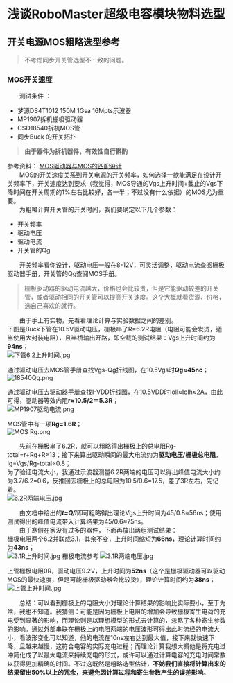 # 浅谈RoboMaster超级电容模块物料选型
## 开关电源MOS粗略选型参考
> 不考虑同步开关管选型不一致的问题。

### MOS开关速度
&emsp;&emsp;测试条件 ：  
- 梦源DS4T1012 150M 1Gsa 16Mpts示波器  
- MP1907拆机栅极驱动器  
- CSD18540拆机MOS管  
- 同步Buck 的开关拓扑  
> **由于器件为拆机器件，有效性自行斟酌**

参考资料：
[MOS驱动器与MOS的匹配设计](https://ww1.microchip.com/downloads/cn/AppNotes/00799b_cn.pdf)    
&emsp;&emsp;MOS的开关速度关系到开关电源的开关频率，如何选择一款能满足在设计开关频率下，开关速度达到要求（我觉得，MOS导通的Vgs上升时间+截止的Vgs下降时间在开关周期的1%左右比较好，各一半；不过没有什么依据）的MOS尤为重要。  
&emsp;&emsp;为粗略计算开关管的开关时间，我们要确定以下几个参数：  
- 开关频率  
- 驱动电压  
- 驱动电流  
- 开关管的Qg  

&emsp;&emsp;开关频率看你设计，驱动电压一般在8-12V，可灵活调整，驱动电流查阅栅极驱动器手册，开关管的Qg查阅MOS手册。
> 栅极驱动器的驱动电流越大，价格也会比较贵，但是它能驱动较差的开关管，或者驱动相同的开关管可以提高开关速度。这个大概就看货源、价格，选自己喜欢的就行。  

&emsp;&emsp;由于手上有实物，先看看理论计算与实验数据之间的差别。  
下图是Buck下管在10.5V驱动电压，栅极串了R=6.2R电阻（电阻可能会发烫，适当使用大封装电阻），且半桥输出开路，即空载的测试结果：Vgs上升时间约为**94ns**；  
![下管6.2上升时间.jpg](https://dontfreeze-picgo.oss-cn-hangzhou.aliyuncs.com/PicGo/开关电源/MOS选型/下管6.2上升时间.jpg)

通过驱动电压去MOS管手册查找Vgs-Qg折线图，在10.5Vgs时**Qg≈45nc**；  
![18540Qg.png](https://dontfreeze-picgo.oss-cn-hangzhou.aliyuncs.com/PicGo/开关电源/MOS选型/18540Qg.png)

通过驱动电压去驱动器手册查找I-VDD折线图，在10.5VDD时Ioll≈Iolh≈2A，由此可得，驱动器等效内阻**r≈10.5/2＝5.3R**；  
![MP1907驱动电流.png](https://dontfreeze-picgo.oss-cn-hangzhou.aliyuncs.com/PicGo/开关电源/MOS选型/MP1907驱动电流.png)

MOS管中有一项**Rg=1.6R**；  
![MOS Rg.png](https://dontfreeze-picgo.oss-cn-hangzhou.aliyuncs.com/PicGo/开关电源/MOS选型/MOSRg.png)

&emsp;&emsp;先前在栅极串了6.2R，就可以粗略得出栅极上的总电阻Rg-total=r+Rg+R≈13；接下来算出驱动瞬间的最大电流约为**驱动电压/栅极总电阻**，Ig=Vgs/Rg-total≈0.8；  
为了验证电流大小，我通过示波器测量6.2R两端的电压可以得出峰值电流大小约为3.7/6.2=0.6，反推回去栅极上的总电阻为10.5/0.6=17.5，差了3R左右，先记着。  
![6.2R两端电压.jpg](https://dontfreeze-picgo.oss-cn-hangzhou.aliyuncs.com/PicGo/开关电源/MOS选型/6.2R两端电压.jpg)  

&emsp;&emsp;由文档中给出的***t=Q/I***即可粗略得出理论Vgs上升时间为45/0.8≈56ns；使用测试得出的峰值电流带入计算结果为45/0.6≈75ns。  
&emsp;&emsp;由于寒假在家没有过多的器件，下面再放出两组测试结果：  
栅极电阻两个6.2并联成3.1，其余不变，上升时间缩短为**66ns**，理论计算时间约为**43ns**；  
![3.1R上升时间.jpg](https://dontfreeze-picgo.oss-cn-hangzhou.aliyuncs.com/PicGo/开关电源/MOS选型/3.1R上升时间.jpg)
栅极电流参考
![3.1R两端电压.jpg](https://dontfreeze-picgo.oss-cn-hangzhou.aliyuncs.com/PicGo/%E5%BC%80%E5%85%B3%E7%94%B5%E6%BA%90/MOS%E9%80%89%E5%9E%8B/3.1R%E4%B8%A4%E7%AB%AF%E7%94%B5%E5%8E%8B.jpg)

上管栅极电阻0R，驱动电压9.2V，上升时间为**52ns**（这个是栅极驱动器可以驱动MOS的最快速度，但是可能栅极驱动器会比较烫），理论计算时间约为**38ns**；  
![上管上升时间.jpg](https://dontfreeze-picgo.oss-cn-hangzhou.aliyuncs.com/PicGo/%E5%BC%80%E5%85%B3%E7%94%B5%E6%BA%90/MOS%E9%80%89%E5%9E%8B/%E4%B8%8A%E7%AE%A1%E4%B8%8A%E5%8D%87%E6%97%B6%E9%97%B4.jpg)

&emsp;&emsp;总结：可以看到栅极上的电阻大小对理论计算结果的影响比实际要小，至于为啥，我也不知道。我猜测：可能是因为栅极上电阻的增加会导致栅极寄生电荷的充电受到显著的影响，而理论则是以理想模型的形式去计算的，忽略了各种寄生参数的影响。通过外部串联在栅极上的电阻两端的电压波形可得出此时流经的电流大小，看波形变化可以知道，他的电流在10ns左右达到最大值，接下来就快速下降，且越来越慢，这符合电容的实际充电过程；而理论计算我想大概他是将充电过冲简化成了以最大电流来持续充电的形式，或许可以通过计算电容的充电时间常数以获得更加精确的时间。不过这既然是粗略选型估计，**不妨我们直接将计算出来的结果留出50%以上的冗余，来避免因计算过程和寄生参数产生的误差影响**。
